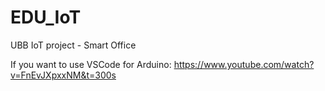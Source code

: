 # EDU_IoT
UBB IoT  project - Smart Office

If you want to use VSCode for Arduino: https://www.youtube.com/watch?v=FnEvJXpxxNM&t=300s